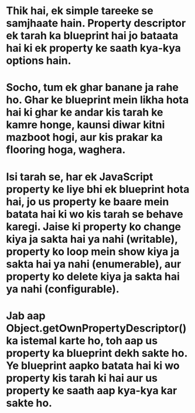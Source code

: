 # Thik hai, ek simple tareeke se samjhaate hain. Property descriptor ek tarah ka blueprint hai jo bataata hai ki ek property ke saath kya-kya options hain.

# Socho, tum ek ghar banane ja rahe ho. Ghar ke blueprint mein likha hota hai ki ghar ke andar kis tarah ke kamre honge, kaunsi diwar kitni mazboot hogi, aur kis prakar ka flooring hoga, waghera.

# Isi tarah se, har ek JavaScript property ke liye bhi ek blueprint hota hai, jo us property ke baare mein batata hai ki wo kis tarah se behave karegi. Jaise ki property ko change kiya ja sakta hai ya nahi (writable), property ko loop mein show kiya ja sakta hai ya nahi (enumerable), aur property ko delete kiya ja sakta hai ya nahi (configurable).

# Jab aap Object.getOwnPropertyDescriptor() ka istemal karte ho, toh aap us property ka blueprint dekh sakte ho. Ye blueprint aapko batata hai ki wo property kis tarah ki hai aur us property ke saath aap kya-kya kar sakte ho.
